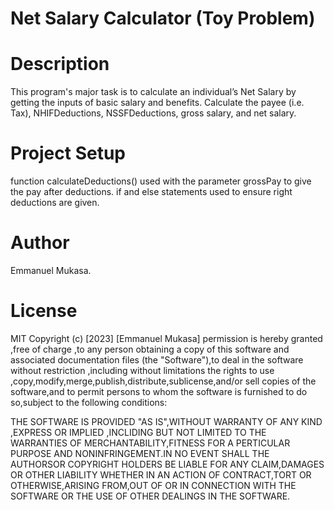  # Net Salary Calculator (Toy Problem)

 # Description
  This program's major task is to calculate an individual’s Net Salary by getting the inputs of basic salary and benefits. Calculate the payee (i.e. Tax), NHIFDeductions, NSSFDeductions, gross salary, and net salary. 

  # Project Setup 
  function calculateDeductions() used with the parameter grossPay to give the pay after deductions.
  if and else statements used to ensure right deductions are given.

  # Author 
  Emmanuel Mukasa.

  # License 
  MIT
  Copyright (c) [2023] [Emmanuel Mukasa]
  permission is hereby granted ,free of charge ,to any person obtaining a copy of this software and associated documentation files (the "Software"),to deal in the software without restriction ,including without limitations the rights to use ,copy,modify,merge,publish,distribute,sublicense,and/or sell copies of the software,and to permit persons to whom the software is furnished to do so,subject to the following conditions:

  THE SOFTWARE IS PROVIDED "AS IS",WITHOUT WARRANTY OF ANY KIND ,EXPRESS OR IMPLIED ,INCLIDING BUT NOT LIMITED TO THE WARRANTIES OF MERCHANTABILITY,FITNESS FOR A PERTICULAR PURPOSE AND NONINFRINGEMENT.IN NO EVENT SHALL THE AUTHORSOR COPYRIGHT HOLDERS BE LIABLE FOR ANY CLAIM,DAMAGES OR OTHER LIABILITY WHETHER IN AN ACTION OF CONTRACT,TORT OR OTHERWISE,ARISING FROM,OUT OF OR IN CONNECTION WITH THE SOFTWARE OR THE USE OF OTHER DEALINGS IN THE SOFTWARE.
